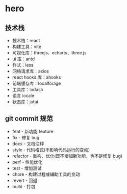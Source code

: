 # hero

## 技术栈

- 技术栈：react
- 构建工具：vite
- 可视化库：threejs、echarts、three.js
- ui 库：antd
- 样式：less
- 网络请求库：axios
- react hooks 库：ahooks
- 前端缓存库：localforage
- 工具库：lodash
- 语言 locale
- 状态库：jotai

## git commit 规范

- feat - 新功能 feature
- fix - 修复 bug
- docs - 文档注释
- style - 代码格式(不影响代码运行的变动)
- refactor - 重构、优化(既不增加新功能，也不是修复 bug)
- perf - 性能优化
- test - 增加测试
- chore - 构建过程或辅助工具的变动
- revert - 回退
- build - 打包
